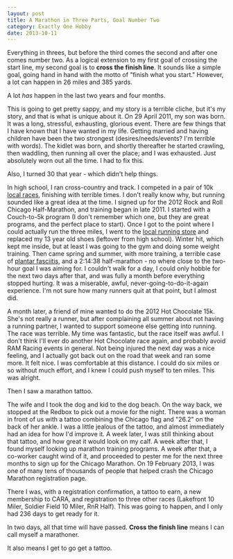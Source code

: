 ```yaml
---
layout: post
title: A Marathon in Three Parts, Goal Number Two
category: Exactly One Hobby
date: 2013-10-11
---
```


Everything in threes, but before the third comes the second and after one comes number two. As a logical extension to my first goal of crossing the start line, my second goal is to **cross the finish line**. It sounds like a simple goal, going hand in hand with the motto of "finish what you start." However, a lot can happen in 26 miles and 385 yards.

A lot _has_ happen in the last two years and four months.

This is going to get pretty sappy, and my story is a terrible cliche, but it's my story, and that is what is unique about it. On 29 April 2011, my son was born. It was a long, stressful, exhausting, glorious event. There are few things that I have known that I have wanted in my life. Getting married and having children have been the two strongest (desires/needs/events? I'm terrible with words). The kidlet was born, and shortly thereafter he started crawling, then waddling, then running all over the place; and I was exhausted. Just absolutely worn out all the time. I had to fix this.

Also, I turned 30 that year - which didn't help things.

In high school, I ran cross-country and track. I competed in a pair of 10k [local races](http://waucondaparks.org/wauconda-fest/wauconda-fest-5k-10k-race/), finishing with terrible times. I don't really know why, but running sounded like a great idea at the time. I signed up for the 2012 Rock and Roll Chicago Half-Marathon, and training began in late 2011. I started with a Couch-to-5k program (I don't remember which one, but they are great programs, and the perfect place to start). Once I got to the point where I could actually run the three miles, I went to the [local running store](http://universalsole.com/) and replaced my 13 year old shoes (leftover from high school). Winter hit, which kept me inside, but at least I was going to the gym and doing some weight training. Then came spring and summer, with more training, a terrible case of [plantar fasciitis](http://en.wikipedia.org/wiki/Plantar_fasciitis), and a 2:14:38 half-marathon - no where close to the two-hour goal I was aiming for. I couldn't walk for a day, I could only hobble for the next two days after that, and was fully a month before everything stopped hurting. It was a miserable, awful, never-going-to-do-it-again experience. I'm not sure how many runners quit at that point, but I almost did.

A month later, a friend of mine wanted to do the 2012 Hot Chocolate 15k. She's not really a runner, but after complaining all summer about not having a running partner, I wanted to support someone else getting into running. The race was terrible. My time was fantastic, but the race itself was awful. I don't think I'll ever do another Hot Chocolate race again, and probably avoid RAM Racing events in general. Not being injured the next day was a nice feeling, and I actually got back out on the road that week and ran some more. It felt nice. I was comfortable at this distance. I could do six miles or so without much effort, and I knew I could push myself to ten miles. This was alright.

Then I saw a marathon tattoo.

The wife and I took the dog and kid to the dog beach. On the way back, we stopped at the Redbox to pick out a movie for the night. There was a woman in front of us with a tattoo combining the Chicago flag and "26.2" on the back of her ankle. I was a little jealous of the tattoo, and almost immediately had an idea for how I'd improve it. A week later, I was still thinking about that tattoo, and how great it would look on my calf. A week after that, I found myself looking up marathon training programs. A week after that, a co-worker caught wind of it, and proceeded to pester me for the next three months to sign up for the Chicago Marathon. On 19 February 2013, I was one of many tens of thousands of people that helped crash the Chicago Marathon registration page.

There I was, with a registration confirmation, a tattoo to earn, a new membership to CARA, and registration to three other races (Lakefront 10 Miler, Soldier Field 10 Miler, RnR Half). This was going to happen, and I only had 236 days to get ready for it.

In two days, all that time will have passed. **Cross the finish line** means I can call myself a marathoner.

It also means I get to go get a tattoo.